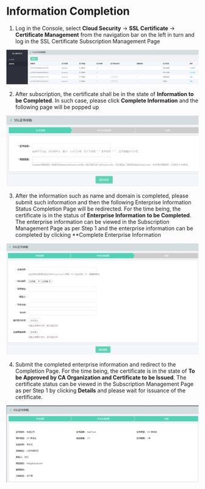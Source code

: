 # Information Completion

1. Log in the Console, select **Cloud Security** -> **SSL Certificate** -> **Certificate Management** from the navigation bar on the left in turn and log in the SSL Certificate Subscription Management Page

![申购管理](/image/SSL-Certification/申购管理.png)

2. After subscription, the certificate shall be in the state of **Information to be Completed**. In such case, please click **Complete Information** and the following page will be popped up

![补全信息](/image/SSL-Certification/GeoTrust-OEV-信息补全.png)

3. After the information such as name and domain is completed, please submit such information and then the following Enterprise Information Status Completion Page will be redirected. For the time being, the certificate is in the status of **Enterprise Information to be Completed**. The enterprise information can be viewed in the Subscription Management Page as per Step 1 and the enterprise information can be completed by clicking **Complete Enterprise Information

![补全企业信息](/image/SSL-Certification/GeoTrust-OEV-补全企业信息.png)

4. Submit the completed enterprise information and redirect to the Completion Page. For the time being, the certificate is in the state of **To be Approved by CA Organization and Certificate to be Issued**. The certificate status can be viewed in the Subscription Management Page as per Step 1 by clicking **Details** and please wait for issuance of the certificate.

![GeoTrust-OEV-完成](/image/SSL-Certification/GeoTrust-OEV-完成.png)
